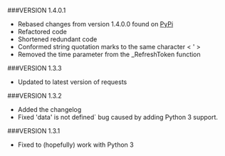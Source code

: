 ###VERSION 1.4.0.1
 - Rebased changes from version 1.4.0.0 found on [PyPi](https://pypi.python.org/pypi/ElvantoAPI/1.4.0.0)
 - Refactored code
 - Shortened redundant code
 - Conformed string quotation marks to the same character < ' >
 - Removed the time parameter from the _RefreshToken function

###VERSION 1.3.3
 - Updated to latest version of requests

###VERSION 1.3.2
 - Added the changelog
 - Fixed 'data' is not defined` bug caused by adding Python 3 support.
 
###VERSION 1.3.1
 - Fixed to (hopefully) work with Python 3
